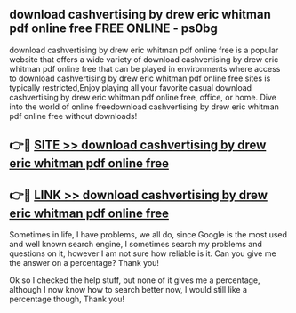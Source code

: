 ## download cashvertising by drew eric whitman pdf online free FREE ONLINE - ps0bg

download cashvertising by drew eric whitman pdf online free is a popular website that offers a wide variety of download cashvertising by drew eric whitman pdf online free that can be played in environments where access to download cashvertising by drew eric whitman pdf online free sites is typically restricted,Enjoy playing all your favorite casual download cashvertising by drew eric whitman pdf online free, office, or home. Dive into the world of online freedownload cashvertising by drew eric whitman pdf online free without downloads!

## 👉🔴 [SITE >> download cashvertising by drew eric whitman pdf online free](http://news.freeplayer.one?title=download_cashvertising_by_drew_eric_whitman_pdf_online_free&ref=FRRE)

## 👉🔴 [LINK >> download cashvertising by drew eric whitman pdf online free](http://news.freeplayer.one?title=download_cashvertising_by_drew_eric_whitman_pdf_online_free&ref=FREE)

Sometimes in life, I have problems, we all do, since Google is the most used and well known search engine, I sometimes search my problems and questions on it, however I am not sure how reliable is it. Can you give me the answer on a percentage? Thank you!

Ok so I checked the help stuff, but none of it gives me a percentage, although I now know how to search better now, I would still like a percentage though, Thank you!
